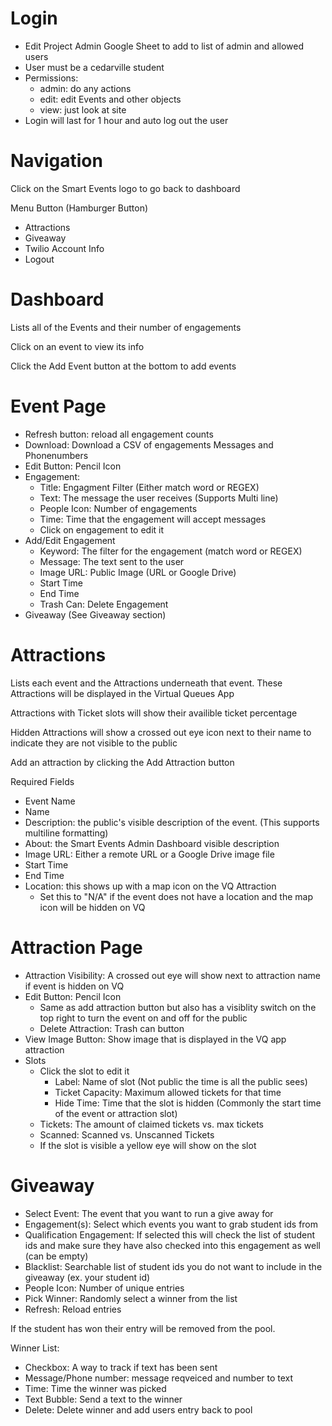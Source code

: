 # Login

- Edit Project Admin Google Sheet to add to list of admin and allowed users
- User must be a cedarville student
- Permissions:
  - admin: do any actions
  - edit: edit Events and other objects
  - view: just look at site
 - Login will last for 1 hour and auto log out the user
  
 # Navigation
 
 Click on the Smart Events logo to go back to dashboard
 
 Menu Button (Hamburger Button)
 
 - Attractions
 - Giveaway
 - Twilio Account Info
 - Logout
  
 # Dashboard
 
 Lists all of the Events and their number of engagements
 
 Click on an event to view its info
 
 Click the Add Event button at the bottom to add events 
 
 # Event Page
 
 - Refresh button: reload all engagement counts
 - Download: Download a CSV of engagements Messages and Phonenumbers
 - Edit Button: Pencil Icon
 - Engagement:
   - Title: Engagment Filter (Either match word or REGEX)
   - Text: The message the user receives (Supports Multi line)
   - People Icon: Number of engagements
   - Time: Time that the engagement will accept messages
   - Click on engagement to edit it
 - Add/Edit Engagement
   - Keyword: The filter for the engagement (match word or REGEX)
   - Message: The text sent to the user
   - Image URL: Public Image (URL or Google Drive)
   - Start Time
   - End Time
   - Trash Can: Delete Engagement
 - Giveaway (See Giveaway section)
 
 # Attractions
 
 Lists each event and the Attractions underneath that event. These Attractions will be displayed in the Virtual Queues App
 
 Attractions with Ticket slots will show their availible ticket percentage
 
 Hidden Attractions will show a crossed out eye icon next to their name to indicate they are not visible to the public
 
 Add an attraction by clicking the Add Attraction button
 
 Required Fields
 - Event Name
 - Name
 - Description: the public's visible description of the event. (This supports multiline formatting)
 - About: the Smart Events Admin Dashboard visible description
 - Image URL: Either a remote URL or a Google Drive image file
 - Start Time
 - End Time
 - Location: this shows up with a map icon on the VQ Attraction
   - Set this to "N/A" if the event does not have a location and the map icon will be hidden on VQ
 
 # Attraction Page
 
 - Attraction Visibility: A crossed out eye will show next to attraction name if event is hidden on VQ
 - Edit Button: Pencil Icon
    - Same as add attraction button but also has a visiblity switch on the top right to turn the event on and off for the public
    - Delete Attraction: Trash can button
 - View Image Button: Show image that is displayed in the VQ app attraction
 - Slots
    - Click the slot to edit it
       - Label: Name of slot (Not public the time is all the public sees)
       - Ticket Capacity: Maximum allowed tickets for that time 
       - Hide Time: Time that the slot is hidden (Commonly the start time of the event or attraction slot)
    - Tickets: The amount of claimed tickets vs. max tickets
    - Scanned: Scanned vs. Unscanned Tickets
    - If the slot is visible a yellow eye will show on the slot
    
 # Giveaway
 
 - Select Event: The event that you want to run a give away for
 - Engagement(s): Select which events you want to grab student ids from
 - Qualification Engagement: If selected this will check the list of student ids and make sure they have also checked into this engagement as well (can be empty)
 - Blacklist: Searchable list of student ids you do not want to include in the giveaway (ex. your student id)
 - People Icon: Number of unique entries
 - Pick Winner: Randomly select a winner from the list
 - Refresh: Reload entries
 
 If the student has won their entry will be removed from the pool.
 
 Winner List:
 - Checkbox: A way to track if text has been sent
 - Message/Phone number: message reqveiced and number to text
 - Time: Time the winner was picked
 - Text Bubble: Send a text to the winner
 - Delete: Delete winner and add users entry back to pool
